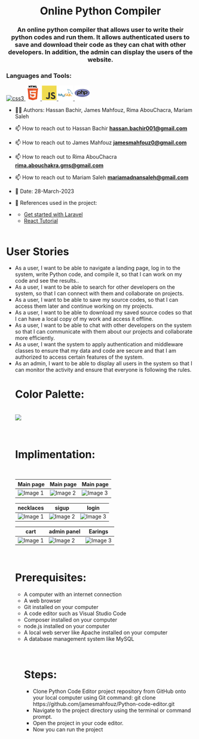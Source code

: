  <h1 align="center">Online Python Compiler</h1>
<h3 align="center">An online python compiler that allows user to write their python codes and run them. It allows authenticated users to save and download their code as they can chat with other developers. In addition, the admin can display the users of the website.</h3>
<h3 align="left">Languages and Tools:</h3>
<p align="left"> <a href="https://www.w3schools.com/css/" target="_blank" rel="noreferrer"> <img src="https://www.google.com/url?sa=i&url=https%3A%2F%2Flogosear.ch%2Flogos%2Flaravel%2Findex.html&psig=AOvVaw010cgW-3p2Iusd5YouF9nV&ust=1680045224959000&source=images&cd=vfe&ved=0CA8QjRxqFwoTCNihhqie_f0CFQAAAAAdAAAAABAI" alt="css3" width="40" height="40"/> </a> <a href="https://www.w3.org/html/" target="_blank" rel="noreferrer"> <img src="https://raw.githubusercontent.com/devicons/devicon/master/icons/html5/html5-original-wordmark.svg" alt="html5" width="40" height="40"/> </a> <a href="https://developer.mozilla.org/en-US/docs/Web/JavaScript" target="_blank" rel="noreferrer"> <img src="https://raw.githubusercontent.com/devicons/devicon/master/icons/javascript/javascript-original.svg" alt="javascript" width="40" height="40"/> </a> <a href="https://www.mysql.com/" target="_blank" rel="noreferrer"> <img src="https://raw.githubusercontent.com/devicons/devicon/master/icons/mysql/mysql-original-wordmark.svg" alt="mysql" width="40" height="40"/> </a> <a href="https://www.php.net" target="_blank" rel="noreferrer"> <img src="https://raw.githubusercontent.com/devicons/devicon/master/icons/php/php-original.svg" alt="php" width="40" height="40"/> </a> </p>

- 👨‍💻 Authors: Hassan Bachir, James Mahfouz, Rima AbouChacra, Mariam Saleh

- 📫 How to reach out to Hassan Bachir **hassan.bachir001@gmail.com**
- 📫 How to reach out to James Mahfouz **jamesmahfouz0@gmail.com**
- 📫 How to reach out to Rima AbouChacra **rima.abouchakra.gms@gmail.com**
- 📫 How to reach out to Mariam Saleh **mariamadnansaleh@gmail.com**



- 🌱 Date: 28-March-2023

- 📝 References used in the project:

- <ul><li><a href="https://laravel.com/docs/10.x">Get started with Laravel</a>
  </li>
  <li><a href="https://www.w3schools.com/REACT/DEFAULT.ASP" >React Tutorial</a></li>
  </ul><br>

<h1 align="left">User Stories</h1>
<ul>
<li>As a user, I want to be able to navigate a landing page, log in to the system, write Python code, and compile it, so that I can work on my code and see the results..</li>
<li>As a user, I want to be able to search for other developers on the system, so that I can connect with them and collaborate on projects.</li>

<li>As a user, I want to be able to save my source codes, so that I can access them later and continue working on my projects.</li>

<li>As a user, I want to be able to download my saved source codes so that I can have a local copy of my work and access it offline.</li>
<li>As a user, I want to be able to chat with other developers on the system so that I can communicate with them about our projects and collaborate more efficiently.</li>
<li>As a user, I want the system to apply authentication and middleware classes to ensure that my data and code are secure and that I am authorized to access certain features of the system.</li>
<li>As an admin, I want to be able to display all users in the system so that I can monitor the activity and ensure that everyone is following the rules.</li>

<h1 align="left">Color Palette:</h1><br>
<img align="center" src="../frontend/public/color-pallete.jpg"><br><br>


<br>
<h1 align="left">Implimentation:</h1><br>

| Main page                            | Main page                            | Main page                            |
| ------------------------------------ | ------------------------------------ | ------------------------------------ |
| ![Image 1](./images/implement/1.png) | ![Image 2](./images/implement/2.png) | ![Image 3](./images/implement/3.png) |

| necklaces                            | sigup                                | login                                |
| ------------------------------------ | ------------------------------------ | ------------------------------------ |
| ![Image 1](./images/implement/4.png) | ![Image 2](./images/implement/5.png) | ![Image 3](./images/implement/6.png) |

| cart                                 | admin panel                          | Earings                              |
| ------------------------------------ | ------------------------------------ | ------------------------------------ |
| ![Image 1](./images/implement/7.png) | ![Image 2](./images/implement/8.png) | ![Image 3](./images/implement/9.png) |

<br><h1 align="left">Prerequisites:</h1>
<ul>
<li>A computer with an internet connection</li>
<li>A web browser</li>
<li>Git installed on your computer</li>
<li>A code editor such as Visual Studio Code</li>
<li>Composer installed on your computer</li>
<li>node.js installed on your computer</li>
<li>A local web server like Apache installed on your computer</li>
<li>A database management system like MySQL</li>

<br><h1 align="left">Steps:</h1>
<ul>
<li>Clone Python Code Editor project repository from GitHub onto your local computer using Git command: git clone https://github.com/jamesmahfouz/Python-code-editor.git</li>
<li>Navigate to the project directory using the terminal or command prompt.</li>
<li>Open the project in your code editor.</li>
<li>Now you can run the project</li>
